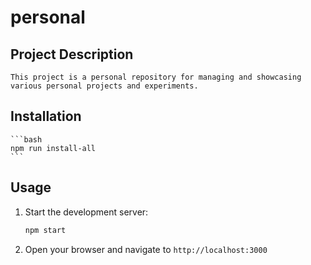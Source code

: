 # personal

## Project Description
    This project is a personal repository for managing and showcasing various personal projects and experiments.

## Installation
    ```bash
    npm run install-all
    ```

## Usage
1. Start the development server:
    ```bash
    npm start
    ```
2. Open your browser and navigate to `http://localhost:3000`
